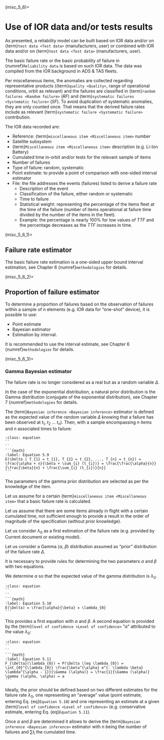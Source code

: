 (misc_5_6)=
# Use of IOR data and/or tests results
As presented, a reliability model can be built based on IOR data and/or on {term}`test data <Test data>` (manufacturers, user) or combined with IOR data and/or on {term}`test data <Test data>` (manufacturers, user).

The basic failure rate or the basic probability of failure in {numref}`Reliability data` is based on such IOR data. The data was compiled from the IOR background in ADS & TAS fleets.

Per miscellaneous items, the anomalies are collected regarding representative products ({term}`quality <Quality>`, range of operational conditions, orbit as relevant) and the failures are classified in {term}`random failures <Random failure>` ($RF$) and {term}`systematic failures <Systematic failure>` ($SF$). To avoid duplication of systematic anomalies, they are only counted once. That means that the derived failure rates include as relevant {term}`systematic failure <Systematic failure>` contribution.

The IOR data recorded are:

* Reference: {term}`miscellaneous item <Miscellaneous item>` number
* Satellite subsystem
* {term}`Miscellaneous item <Miscellaneous item>` description (e.g. Li-Ion Battery)
* Cumulated time in-orbit and/or tests for the relevant sample of items
* Number of failures
* Type of failure: random, systematic
* Point estimate: to provide a point of comparison with one-sided interval estimator
* File: the file addresses the events (failures) listed to derive a failure rate
  * Description of the event
  * Classification of the failure, either random or systematic
  * Time to failure
  * Statistical weight: representing the percentage of the items fleet at the time of the failure (number of items operational at failure time divided by the number of the items in the fleet).
  * Example: the percentage is nearly 100% for low values of $TTF$ and the percentage decreases as the $TTF$ increases in time. 


(misc_5_6_1)=
## Failure rate estimator

The basic failure rate estimation is a one-sided upper bound interval estimation, see Chapter 6 {numref}`methodologies` for details.


(misc_5_6_2)=
## Proportion of failure estimator

To determine a proportion of failures based on the observation of failures within a sample of n elements (e.g. IOR data for “one-shot” device), it is possible to use:

* Point estimate
* Bayesian estimator
* Estimation by interval. 

It is recommended to use the interval estimate, see Chapter 6 {numref}`methodologies` for details.


(misc_5_6_3)=
### Gamma Bayesian estimator

The failure rate is no longer considered as a real but as a random variable $\Delta$.

In the case of the exponential distribution, a natural prior distribution is the Gamma distribution (conjugate of the exponential distribution), see Chapter 7 {numref}`methodologies` for details.

The {term}`Bayesian inference <Bayesian inference>` estimator is defined as the expected value of the random variable $\Delta$ knowing that a failure has been observed at $t_{1}$, $t_{2}$ … $t_{n}$). Then, with a sample encompassing $n$ items and $n$ associated times to failure:

````{admonition} Equation
:class: equation
``
``  
```{math}
:label: Equation 5.9
E(\Delta | T_{1} = t_{1}, T_{2} = t_{2}, ..., T_{n} = t_{n}) = \frac{\alpha + n}{\beta + \sum_{i} (t_{i})} = \frac{\frac{\alpha}{n}}{\frac{\beta}{n} + \frac{\sum_{i} (t_{i})}{n}}
```
````


The parameters of the gamma prior distribution are selected as per the knowledge of the item.

Let us assume for a certain {term}`miscellaneous item <Miscellaneous item>` that a basic failure rate is calculated.

Let us assume that there are some items already in flight with a certain cumulated time, not sufficient enough to provide a result in the order of magnitude of the specification (without prior knowledge).

Let us consider $\lambda_{0}$ as a first estimation of the failure rate (e.g. provided by Current document or existing model).

Let us consider a Gamma ($\alpha$, $\beta$) distribution assumed as “prior” distribution of the failure rate $\Delta$.

It is necessary to provide rules for determining the two parameters $\alpha$ and $\beta$ with two equations.

We determine $\alpha$ so that the expected value of the gamma distribution is $\lambda_{0}$.

````{admonition} Equation
:class: equation
``
``  
```{math}
:label: Equation 5.10
E(\Delta) = \frac{\alpha}{\beta} = \lambda_{0}
```
````

This provides a first equation with $\alpha$ and $\beta$.
A second equation is provided by the {term}`level of confidence <Level of confidence>` "$a$" attributed to the value $\lambda_{0}$:

````{admonition} Equation
:class: equation
``
``  
```{math}
:label: Equation 5.11
F_{\Delta}(\lambda_{0}) = P(\Delta \leq \lambda_{0}) = \int_{0}^{\lambda_{0}} \frac{\beta^{\alpha} e^{- \lambda \beta} \lambda^{\alpha - 1}}{\Gamma (\alpha)} = \frac{1}{\Gamma (\alpha)} \gamma (\alpha, \alpha) = a
```
````


Ideally, the prior should be defined based on two different estimates for the failure rate $\lambda_{0}$, one representing an “average” value (point estimate, entering Eq. {eq}`Equation 5.10`) and one representing an estimate at a given {term}`level of confidence <Level of confidence>` (e.g. conservative estimate, entering Eq. {eq}`Equation 5.11`).

Once $\alpha$ and $\beta$ are determined it allows to derive the {term}`Bayesian inference <Bayesian inference>` estimator with n being the number of failures and $\sum t_{i}$ the cumulated time.
